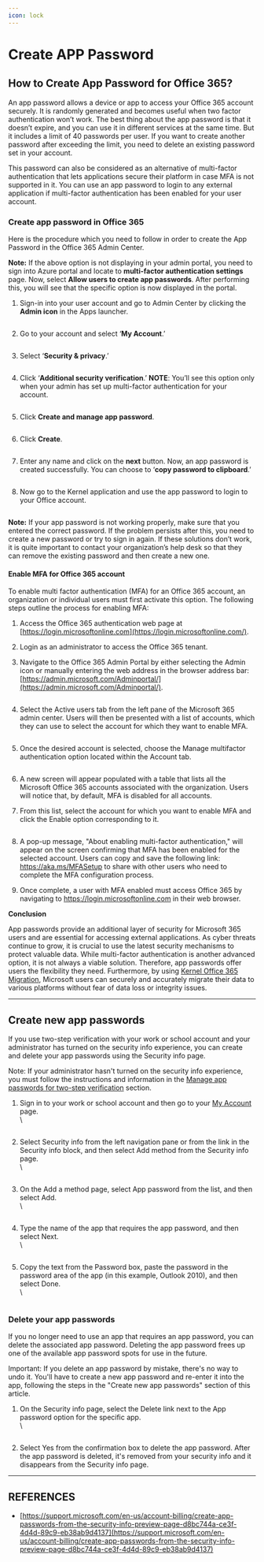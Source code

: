 ```yaml
---
icon: lock
---
```


# Create APP Password

## How to Create App Password for Office 365?

An app password allows a device or app to access your Office 365 account securely. It is randomly generated and becomes useful when two factor authentication won’t work. The best thing about the app password is that it doesn’t expire, and you can use it in different services at the same time. But it includes a limit of 40 passwords per user. If you want to create another password after exceeding the limit, you need to delete an existing password set in your account.

This password can also be considered as an alternative of multi-factor authentication that lets applications secure their platform in case MFA is not supported in it. You can use an app password to login to any external application if multi-factor authentication has been enabled for your user account.

### Create app password in Office 365

Here is the procedure which you need to follow in order to create the App Password in the Office 365 Admin Center.

**Note:** If the above option is not displaying in your admin portal, you need to sign into Azure portal and locate to **multi-factor authentication settings** page. Now, select **Allow users to create app passwords**. After performing this, you will see that the specific option is now displayed in the portal.

1.  Sign-in into your user account and go to Admin Center by clicking the **Admin icon** in the Apps launcher.



    <figure><img src="https://www.nucleustechnologies.com/supportcenter/laravel-filemanager/uploads/1/1.png" alt=""><figcaption></figcaption></figure>
2.  Go to your account and select ‘**My Account**.’



    <figure><img src="https://www.nucleustechnologies.com/supportcenter/laravel-filemanager/uploads/1/2.png" alt=""><figcaption></figcaption></figure>
3.  Select ‘**Security & privacy**.’



    <figure><img src="https://www.nucleustechnologies.com/supportcenter/laravel-filemanager/uploads/1/3.png" alt=""><figcaption></figcaption></figure>
4.  Click ‘**Additional security verification**.’ **NOTE**: You’ll see this option only when your admin has set up multi-factor authentication for your account.



    <figure><img src="https://www.nucleustechnologies.com/supportcenter/laravel-filemanager/uploads/1/4.png" alt=""><figcaption></figcaption></figure>
5.  Click **Create and manage app password**.



    <figure><img src="https://www.nucleustechnologies.com/supportcenter/laravel-filemanager/uploads/1/5.png" alt=""><figcaption></figcaption></figure>
6.  Click **Create**.



    <figure><img src="https://www.nucleustechnologies.com/supportcenter/laravel-filemanager/uploads/1/6.png" alt=""><figcaption></figcaption></figure>
7.  Enter any name and click on the **next** button. Now, an app password is created successfully. You can choose to ‘**copy password to clipboard**.’



    <figure><img src="https://www.nucleustechnologies.com/supportcenter/laravel-filemanager/uploads/1/7.png" alt=""><figcaption></figcaption></figure>
8.  Now go to the Kernel application and use the app password to login to your Office account.



    <figure><img src="https://www.nucleustechnologies.com/supportcenter/laravel-filemanager/uploads/1/8.png" alt=""><figcaption></figcaption></figure>

**Note:** If your app password is not working properly, make sure that you entered the correct password. If the problem persists after this, you need to create a new password or try to sign in again. If these solutions don’t work, it is quite important to contact your organization’s help desk so that they can remove the existing password and then create a new one.

#### Enable MFA for Office 365 account

To enable multi factor authentication (MFA) for an Office 365 account, an organization or individual users must first activate this option. The following steps outline the process for enabling MFA:

1. Access the Office 365 authentication web page at [https://login.microsoftonline.com](https://login.microsoftonline.com/).
2. Login as an administrator to access the Office 365 tenant.
3.  Navigate to the Office 365 Admin Portal by either selecting the Admin icon or manually entering the web address in the browser address bar: [https://admin.microsoft.com/Adminportal/](https://admin.microsoft.com/Adminportal/).



    <figure><img src="https://www.nucleustechnologies.com/supportcenter/uploads/kerneladmin/1jo_1703741713.png" alt=""><figcaption></figcaption></figure>
4.  Select the Active users tab from the left pane of the Microsoft 365 admin center. Users will then be presented with a list of accounts, which they can use to select the account for which they want to enable MFA.



    <figure><img src="https://www.nucleustechnologies.com/supportcenter/uploads/kerneladmin/2jo_1703741820.png" alt=""><figcaption></figcaption></figure>
5.  Once the desired account is selected, choose the Manage multifactor authentication option located within the Account tab.



    <figure><img src="https://www.nucleustechnologies.com/supportcenter/uploads/kerneladmin/3jo_1703741866.png" alt=""><figcaption></figcaption></figure>
6. A new screen will appear populated with a table that lists all the Microsoft Office 365 accounts associated with the organization. Users will notice that, by default, MFA is disabled for all accounts.
7.  From this list, select the account for which you want to enable MFA and click the Enable option corresponding to it.



    <figure><img src="https://www.nucleustechnologies.com/supportcenter/uploads/kerneladmin/4jo_1703742031.png" alt=""><figcaption></figcaption></figure>
8. A pop-up message, "About enabling multi-factor authentication," will appear on the screen confirming that MFA has been enabled for the selected account. Users can copy and save the following link: https://aka.ms/MFASetup to share with other users who need to complete the MFA configuration process.
9. Once complete, a user with MFA enabled must access Office 365 by navigating to https://login.microsoftonline.com in their web browser.

**Conclusion**

App passwords provide an additional layer of security for Microsoft 365 users and are essential for accessing external applications. As cyber threats continue to grow, it is crucial to use the latest security mechanisms to protect valuable data. While multi-factor authentication is another advanced option, it is not always a viable solution. Therefore, app passwords offer users the flexibility they need. Furthermore, by using [Kernel Office 365 Migration](https://www.nucleustechnologies.com/office-365-migration/), Microsoft users can securely and accurately migrate their data to various platforms without fear of data loss or integrity issues.



***

## Create new app passwords

If you use two-step verification with your work or school account and your administrator has turned on the security info experience, you can create and delete your app passwords using the Security info page.

Note: If your administrator hasn't turned on the security info experience, you must follow the instructions and information in the [Manage app passwords for two-step verification](https://support.microsoft.com/en-us/account-billing/app-passwords-for-a-work-or-school-account-d6dc8c6d-4bf7-4851-ad95-6d07799387e9) section.

1.  Sign in to your work or school account and then go to your [My Account](https://myaccount.microsoft.com/) page.\
    \


    <figure><img src="https://cxcs.microsoft.net/static/public/account/neutral/f38ca848-7e4f-497c-a5d4-6ab28638c582/8d551c1afeb04c26647ab2c90484823344eb1494.png" alt=""><figcaption></figcaption></figure>
2.  Select Security info from the left navigation pane or from the link in the Security info block, and then select Add method from the Security info page.\
    \


    <figure><img src="https://cxcs.microsoft.net/static/public/account/neutral/9fafdf50-e5be-42d1-866f-8a1f35456f24/63de89a9930d7861c2fe86db195b312b0231b125.png" alt=""><figcaption></figcaption></figure>
3.  On the Add a method page, select App password from the list, and then select Add.\
    \


    <figure><img src="https://cxcs.microsoft.net/static/public/account/neutral/b3a14fae-79df-42d9-9a70-789ea0ddeeb3/5ac16aa62a4b246c5b6c3db69bc40eda47fbe8bc.png" alt=""><figcaption></figcaption></figure>
4.  Type the name of the app that requires the app password, and then select Next.\
    \


    <figure><img src="https://cxcs.microsoft.net/static/public/account/neutral/545eee95-e669-4933-8618-4f22b7b076fc/a92b5d3ea2fc0fb0eb19f6d52a88649ed9ed48d9.png" alt=""><figcaption></figcaption></figure>
5.  Copy the text from the Password box, paste the password in the password area of the app (in this example, Outlook 2010), and then select Done.\
    \


    <figure><img src="https://cxcs.microsoft.net/static/public/account/neutral/e4e03086-ef2c-4087-86f9-426d04a3ddf9/88374f15bd74bff4d284f4fdcf337f75644e1e52.png" alt=""><figcaption></figcaption></figure>

### Delete your app passwords <a href="#id0edd" id="id0edd"></a>

If you no longer need to use an app that requires an app password, you can delete the associated app password. Deleting the app password frees up one of the available app password spots for use in the future.

Important: If you delete an app password by mistake, there's no way to undo it. You'll have to create a new app password and re-enter it into the app, following the steps in the "Create new app passwords" section of this article.

1.  On the Security info page, select the Delete link next to the App password option for the specific app.\
    \


    <figure><img src="https://cxcs.microsoft.net/static/public/account/neutral/8dda93a5-9767-41c4-9145-97c639552c54/e6bfec4d4cd5a7c5bd32882268c757845100f04b.png" alt=""><figcaption></figcaption></figure>
2. Select Yes from the confirmation box to delete the app password. After the app password is deleted, it's removed from your security info and it disappears from the Security info page.





***

## REFERENCES

* [https://support.microsoft.com/en-us/account-billing/create-app-passwords-from-the-security-info-preview-page-d8bc744a-ce3f-4d4d-89c9-eb38ab9d4137](https://support.microsoft.com/en-us/account-billing/create-app-passwords-from-the-security-info-preview-page-d8bc744a-ce3f-4d4d-89c9-eb38ab9d4137)



